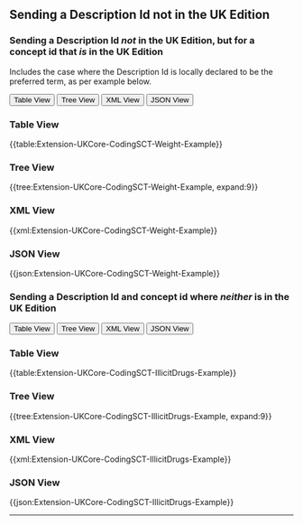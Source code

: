 ## Sending a Description Id not in the UK Edition

### Sending a Description Id *not* in the UK Edition, but for a concept id that *is* in the UK Edition 

Includes the case where the Description Id is locally declared to be the preferred term, as per example below.

<div>
<div class="tab">
 <button class="tablinks active" onclick="openTab(event, 'Table View')">Table View</button>
 <button class="tablinks" onclick="openTab(event, 'Tree View')">Tree View</button>
 <button class="tablinks" onclick="openTab(event, 'XML View')">XML View</button>
 <button class="tablinks" onclick="openTab(event, 'JSON View')">JSON View</button>
</div>

<div id="Table View" class="tabcontent" style="display:block">
  <h3>Table View</h3>
{{table:Extension-UKCore-CodingSCT-Weight-Example}}
</div>

<div id="Tree View" class="tabcontent">
  <h3>Tree View</h3>
{{tree:Extension-UKCore-CodingSCT-Weight-Example, expand:9}}
</div>

<div id="XML View" class="tabcontent">
  <h3>XML View</h3>
{{xml:Extension-UKCore-CodingSCT-Weight-Example}}
</div>

<div id="JSON View" class="tabcontent">
  <h3>JSON View</h3>
{{json:Extension-UKCore-CodingSCT-Weight-Example}}
</div>
</div>

### Sending a Description Id and concept id where *neither* is in the UK Edition 

<div>
<div class="tab">
 <button class="tablinks active" onclick="openTab(event, 'Table View')">Table View</button>
 <button class="tablinks" onclick="openTab(event, 'Tree View')">Tree View</button>
 <button class="tablinks" onclick="openTab(event, 'XML View')">XML View</button>
 <button class="tablinks" onclick="openTab(event, 'JSON View')">JSON View</button>
</div>

<div id="Table View" class="tabcontent" style="display:block">
  <h3>Table View</h3>
{{table:Extension-UKCore-CodingSCT-IllicitDrugs-Example}}
</div>

<div id="Tree View" class="tabcontent">
  <h3>Tree View</h3>
{{tree:Extension-UKCore-CodingSCT-IllicitDrugs-Example, expand:9}}
</div>

<div id="XML View" class="tabcontent">
  <h3>XML View</h3>
{{xml:Extension-UKCore-CodingSCT-IllicitDrugs-Example}}
</div>

<div id="JSON View" class="tabcontent">
  <h3>JSON View</h3>
{{json:Extension-UKCore-CodingSCT-IllicitDrugs-Example}}
</div>
</div>

---

